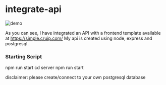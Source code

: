 # integrate-api

![demo](https://user-images.githubusercontent.com/56602986/129898806-a0fac850-d42a-4446-ba79-b09472e381c0.PNG)

As you can see, I have integrated an API with a frontend template available at https://simple.cruip.com/
My api is created using node, express and postgresql.

### Starting Script

npm run start
cd server
npm run start

disclaimer: please create/connect to your own postgresql database
